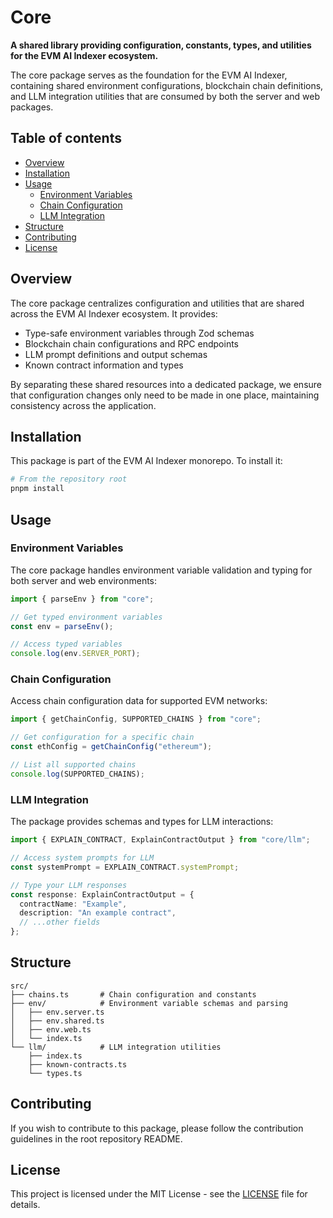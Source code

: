 # Core

**A shared library providing configuration, constants, types, and utilities for the EVM AI Indexer ecosystem.**

The core package serves as the foundation for the EVM AI Indexer, containing shared environment configurations, blockchain chain definitions, and LLM integration utilities that are consumed by both the server and web packages.

## Table of contents

- [Overview](#overview)
- [Installation](#installation)
- [Usage](#usage)
  - [Environment Variables](#environment-variables)
  - [Chain Configuration](#chain-configuration)
  - [LLM Integration](#llm-integration)
- [Structure](#structure)
- [Contributing](#contributing)
- [License](#license)

## Overview

The core package centralizes configuration and utilities that are shared across the EVM AI Indexer ecosystem. It provides:

- Type-safe environment variables through Zod schemas
- Blockchain chain configurations and RPC endpoints
- LLM prompt definitions and output schemas
- Known contract information and types

By separating these shared resources into a dedicated package, we ensure that configuration changes only need to be made in one place, maintaining consistency across the application.

## Installation

This package is part of the EVM AI Indexer monorepo. To install it:

```bash
# From the repository root
pnpm install
```

## Usage

### Environment Variables

The core package handles environment variable validation and typing for both server and web environments:

```typescript
import { parseEnv } from "core";

// Get typed environment variables
const env = parseEnv();

// Access typed variables
console.log(env.SERVER_PORT);
```

### Chain Configuration

Access chain configuration data for supported EVM networks:

```typescript
import { getChainConfig, SUPPORTED_CHAINS } from "core";

// Get configuration for a specific chain
const ethConfig = getChainConfig("ethereum");

// List all supported chains
console.log(SUPPORTED_CHAINS);
```

### LLM Integration

The package provides schemas and types for LLM interactions:

```typescript
import { EXPLAIN_CONTRACT, ExplainContractOutput } from "core/llm";

// Access system prompts for LLM
const systemPrompt = EXPLAIN_CONTRACT.systemPrompt;

// Type your LLM responses
const response: ExplainContractOutput = {
  contractName: "Example",
  description: "An example contract",
  // ...other fields
};
```

## Structure

```
src/
├── chains.ts       # Chain configuration and constants
├── env/            # Environment variable schemas and parsing
│   ├── env.server.ts
│   ├── env.shared.ts
│   ├── env.web.ts
│   └── index.ts
└── llm/            # LLM integration utilities
    ├── index.ts
    ├── known-contracts.ts
    └── types.ts
```

## Contributing

If you wish to contribute to this package, please follow the contribution guidelines in the root repository README.

## License

This project is licensed under the MIT License - see the [LICENSE](../../LICENSE) file for details.